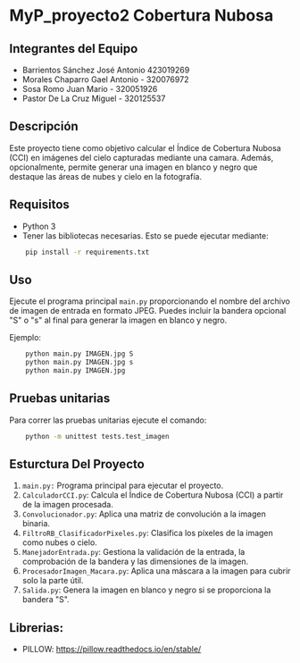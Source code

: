 # MyP_proyecto2 Cobertura Nubosa

## Integrantes del Equipo
* Barrientos Sánchez José Antonio 423019269
* Morales Chaparro Gael Antonio - 320076972
* Sosa Romo Juan Mario - 320051926
* Pastor De La Cruz Miguel - 320125537

## Descripción
Este proyecto tiene como objetivo calcular el Índice de Cobertura Nubosa (CCI) en imágenes del cielo capturadas mediante una camara. Además, opcionalmente, permite generar una imagen en blanco y negro que destaque las áreas de nubes y cielo en la fotografía.

## Requisitos

- Python 3
- Tener las bibliotecas necesarias. Esto se puede ejecutar mediante:
```bash
    pip install -r requirements.txt
```

## Uso

Ejecute el programa principal `main.py` proporcionando el nombre del archivo de imagen de entrada en formato JPEG. Puedes incluir la bandera opcional "S" o "s" al final para generar la imagen en blanco y negro. 

Ejemplo:

```bash
    python main.py IMAGEN.jpg S
    python main.py IMAGEN.jpg s
    python main.py IMAGEN.jpg
```

## Pruebas unitarias
Para correr las pruebas unitarias ejecute el comando:

```bash
    python -m unittest tests.test_imagen
```


## Esturctura Del Proyecto

1.  `main.py:` Programa principal para ejecutar el proyecto.
2.  `CalculadorCCI.py`: Calcula el Índice de Cobertura Nubosa (CCI) a partir de la imagen procesada.
3.  `Convolucionador.py`: Aplica una matriz de convolución a la imagen binaria.
4.  `FiltroRB_ClasificadorPixeles.py`: Clasifica los píxeles de la imagen como nubes o cielo.
5.  `ManejadorEntrada.py`: Gestiona la validación de la entrada, la comprobación de la bandera y las dimensiones de la imagen.
6.  `ProcesadorImagen_Macara.py`: Aplica una máscara a la imagen para cubrir solo la parte útil.
7.  `Salida.py`: Genera la imagen en blanco y negro si se proporciona la bandera "S".

## Librerias:

- PILLOW: https://pillow.readthedocs.io/en/stable/





